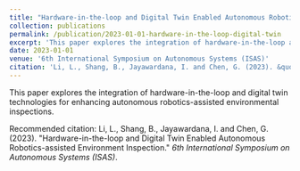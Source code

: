 ```yaml
---
title: "Hardware-in-the-loop and Digital Twin Enabled Autonomous Robotics-assisted Environment Inspection"
collection: publications
permalink: /publication/2023-01-01-hardware-in-the-loop-digital-twin
excerpt: 'This paper explores the integration of hardware-in-the-loop and digital twin technologies for enhancing autonomous robotics-assisted environmental inspections.'
date: 2023-01-01
venue: '6th International Symposium on Autonomous Systems (ISAS)'
citation: 'Li, L., Shang, B., Jayawardana, I. and Chen, G. (2023). &quot;Hardware-in-the-loop and Digital Twin Enabled Autonomous Robotics-assisted Environment Inspection.&quot; *6th International Symposium on Autonomous Systems (ISAS)*.'
---
```

This paper explores the integration of hardware-in-the-loop and digital twin technologies for enhancing autonomous robotics-assisted environmental inspections.

Recommended citation: Li, L., Shang, B., Jayawardana, I. and Chen, G. (2023). "Hardware-in-the-loop and Digital Twin Enabled Autonomous Robotics-assisted Environment Inspection." *6th International Symposium on Autonomous Systems (ISAS)*.